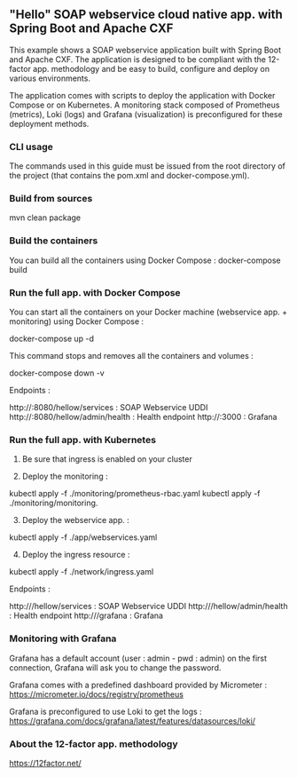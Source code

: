 ## "Hello" SOAP webservice cloud native app. with Spring Boot and Apache CXF

This example shows a SOAP webservice application built with Spring Boot and Apache CXF. The application is designed to be compliant with the 12-factor app. methodology and be easy to build, configure and deploy on various environments.

The application comes with scripts to deploy the application with Docker Compose or on Kubernetes. A monitoring stack composed of Prometheus (metrics), Loki (logs) and Grafana (visualization) is preconfigured for these deployment methods.

### CLI usage

The commands used in this guide must be issued from the root directory of the project (that contains the pom.xml and docker-compose.yml).

### Build from sources

mvn clean package

### Build the containers

You can build all the containers using Docker Compose : docker-compose build

### Run the full app. with Docker Compose

You can start all the containers on your Docker machine (webservice app. + monitoring) using Docker Compose :

docker-compose up -d

This command stops and removes all the containers and volumes :

docker-compose down -v

Endpoints :

http://<docker-ip>:8080/hellow/services : SOAP Webservice UDDI
http://<docker-ip>:8080/hellow/admin/health : Health endpoint
http://<docker-ip>:3000 : Grafana

### Run the full app. with Kubernetes

1. Be sure that ingress is enabled on your cluster

2. Deploy the monitoring :

kubectl apply -f ./monitoring/prometheus-rbac.yaml
kubectl apply -f ./monitoring/monitoring.

3. Deploy the webservice app. :

kubectl apply -f ./app/webservices.yaml

4. Deploy the ingress resource :

kubectl apply -f ./network/ingress.yaml

Endpoints :

http://<k8s-ip>/hellow/services : SOAP Webservice UDDI
http://<k8s-ip>/hellow/admin/health : Health endpoint
http://<k8s-ip>/grafana : Grafana

### Monitoring with Grafana

Grafana has a default account (user : admin - pwd : admin) on the first connection, Grafana will ask you to change the password.

Grafana comes with a predefined dashboard provided by Micrometer : https://micrometer.io/docs/registry/prometheus

Grafana is preconfigured to use Loki to get the logs : https://grafana.com/docs/grafana/latest/features/datasources/loki/

### About the 12-factor app. methodology

https://12factor.net/